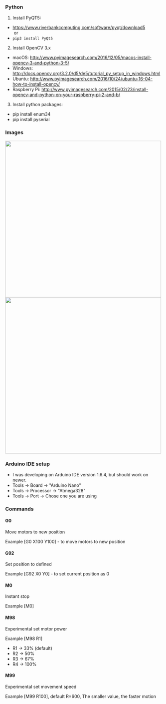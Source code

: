 ### Python

1. Install PyQT5:  
  * https://www.riverbankcomputing.com/software/pyqt/download5   
  or
  * `pip3 install PyQt5`


2. Install OpenCV 3.x
  * macOS: http://www.pyimagesearch.com/2016/12/05/macos-install-opencv-3-and-python-3-5/
  * Windows: http://docs.opencv.org/3.2.0/d5/de5/tutorial_py_setup_in_windows.html
  * Ubuntu: http://www.pyimagesearch.com/2016/10/24/ubuntu-16-04-how-to-install-opencv/
  * Raspberry Pi: http://www.pyimagesearch.com/2015/02/23/install-opencv-and-python-on-your-raspberry-pi-2-and-b/


3. Install python packages:
  * pip install enum34
  * pip install pyserial
  

### Images
<img src="images/v0.4_view.png" width="500px"/>

<img src="images/IMG_1421_2r.jpg" width="500px"/>


### Arduino IDE setup
  * I was developing on Arduino IDE version 1.6.4, but should work on newer. 
  * Tools -> Board -> "Arduino Nano"
  * Tools -> Processor -> "Atmega328"
  * Tools -> Port -> Chose one you are using

### Commands
#### G0
Move motors to new position
   
Example [G0 X100 Y100] - to move motors to new position

#### G92
Set position to defined

Example [G92 X0 Y0] - to set current position as 0

#### M0 
Instant stop

Example [M0]

#### M98
Experimental set motor power

Example [M98 R1]
 * R1 -> 33% (default)
 * R2 -> 50%
 * R3 -> 67%
 * R4 -> 100%

#### M99
Experimental set movement speed

Example [M99 R100], default R=600, The smaller value, the faster motion
